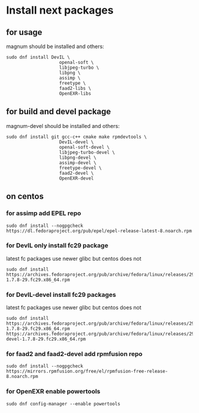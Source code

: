 # Install next packages

## for usage
magnum should be installed and others:
```
sudo dnf install DevIL \
                    openal-soft \
                    libjpeg-turbo \
                    libpng \
                    assimp \
                    freetype \
                    faad2-libs \
                    OpenEXR-libs
```

## for build and devel package
magnum-devel should be installed and others:
```
sudo dnf install git gcc-c++ cmake make rpmdevtools \
                    DevIL-devel \
                    openal-soft-devel \
                    libjpeg-turbo-devel \
                    libpng-devel \
                    assimp-devel \
                    freetype-devel \
                    faad2-devel \
                    OpenEXR-devel
```

## on centos

### for assimp add EPEL repo
```
sudo dnf install --nogpgcheck https://dl.fedoraproject.org/pub/epel/epel-release-latest-8.noarch.rpm
```

### for DevIL only install fc29 package
latest fc packages use newer glibc but centos does not
```
sudo dnf install https://archives.fedoraproject.org/pub/archive/fedora/linux/releases/29/Everything/x86_64/os/Packages/d/DevIL-1.7.8-29.fc29.x86_64.rpm
```
### for DevIL-devel install fc29 packages
latest fc packages use newer glibc but centos does not

```
sudo dnf install https://archives.fedoraproject.org/pub/archive/fedora/linux/releases/29/Everything/x86_64/os/Packages/d/DevIL-1.7.8-29.fc29.x86_64.rpm  https://archives.fedoraproject.org/pub/archive/fedora/linux/releases/29/Everything/x86_64/os/Packages/d/DevIL-devel-1.7.8-29.fc29.x86_64.rpm
```
### for faad2 and faad2-devel add rpmfusion repo
```
sudo dnf install --nogpgcheck https://mirrors.rpmfusion.org/free/el/rpmfusion-free-release-8.noarch.rpm
```
### for OpenEXR enable powertools
```
sudo dnf config-manager --enable powertools
```
